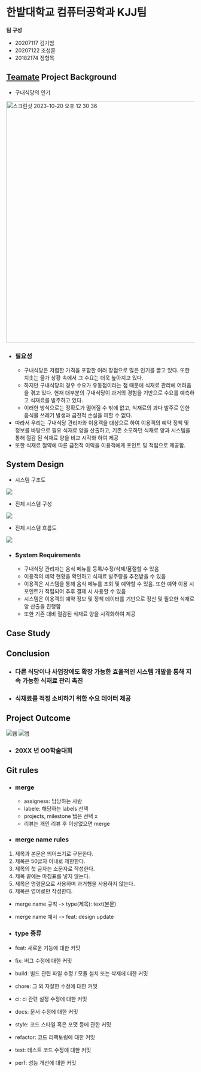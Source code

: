 # 한밭대학교 컴퓨터공학과 KJJ팀

**팀 구성**

- 20207117 김기범
- 20207122 조성훈
- 20182174 정형목

## <u>Teamate</u> Project Background
- 구내식당의 인기
<img width="643" alt="스크린샷 2023-10-20 오후 12 30 36" src="https://github.com/HBNU-SWUNIV/come-capstone23-kjj/assets/101088024/abfeed3e-71a0-4329-846e-a209f56de9f1">

- ### 필요성
  - 구내식당은 저렴한 가격을 포함한 여러 장점으로 많은 인기를 끌고 있다. 또한 치솟는 물가 상황 속에서 그 수요는 더욱 높아지고 있다.
  - 하지만 구내식당의 경우 수요가 유동점이라는 점 때문에 식재료 관리에 어려움을 겪고 있다. 현재 대부분의 구내식당이 과거의 경험을 기반으로 수요를 예측하고 식재료를 발주하고 있다.
  - 이러한 방식으로는 정확도가 떨어질 수 밖에 없고, 식재료의 과다 발주로 인한 음식물 쓰레기 발생과 금전적 손실을 피할 수 없다.
- 따라서 우리는 구내식당 관리자와 이용객을 대상으로 하여 이용객의 예약 정책 및 정보를 바탕으로 필요 식재료 양을 산출하고, 기존 소모하던 식재료 양과 시스템을 통해 절감 된 식재료 양을 비교 시각화 하여 제공
- 또한 식재료 절약에 따른 금전적 이익을 이용객에게 포인트 및 적립으로 제공함.

## System Design
- 시스템 구조도
<img src="https://github.com/HBNU-SWUNIV/come-capstone23-kjj/assets/94634916/0346becc-f8d1-464b-b8c9-5cc4a49f7f05" />

- 전체 시스템 구성  
<img src="https://github.com/HBNU-SWUNIV/come-capstone23-kjj/assets/94634916/215b4737-4f37-448e-9733-94db5279f64d" />

- 전체 시스템 흐름도
<img src="https://github.com/HBNU-SWUNIV/come-capstone23-kjj/assets/94634916/d6e9bb54-e08f-4c6a-ad62-79dea596f8f1" />

- ### System Requirements

  - 구내식당 관리자는 음식 메뉴를 등록/수정/삭제/품절할 수 있음
  - 이용객의 예약 현황을 확인하고 식재료 발주량을 추천받을 수 있음
  - 이용객은 시스템을 통해 음식 메뉴를 조회 및 예약할 수 있음. 또한 예약 이용 시 포인트가 적립되어 추후 결제 시 사용할 수 있음
  - 시스템은 이용객의 예약 정보 및 정책 데이터를 기반으로 정산 및 필요한 식재료 양 산출을 진행함
  - 또한 기존 대비 절감된 식재료 양을 시각화하여 제공

## Case Study

## Conclusion

- ### 다른 식당이나 사업장에도 확장 가능한 효율적인 시스템 개발을 통해 지속 가능한 식재료 관리 촉진
- ### 식재료를 적정 소비하기 위한 수요 데이터 제공

## Project Outcome
![웹](https://github.com/HBNU-SWUNIV/come-capstone23-kjj/assets/101088024/d075023f-7849-4151-b649-2c4b2cb482b7)
![앱](https://github.com/HBNU-SWUNIV/come-capstone23-kjj/assets/101088024/e0198d1d-7319-4845-96ca-968e896b1a49)

- ### 20XX 년 OO학술대회

## Git rules

- ### merge

  - assigness: 담당하는 사람
  - labele: 해당하는 labels 선택
  - projects, milestone 탭은 선택 x
  - 리뷰는 개인 리뷰 후 이상없으면 merge

- ### merge name rules

1.  제목과 본문은 띄어쓰기로 구분한다.
2.  제목은 50글자 이내로 제한한다.
3.  제목의 첫 글자는 소문자로 작성한다.
4.  제목 끝에는 마침표를 넣지 않는다.
5.  제목은 명령문으로 사용하며 과거형을 사용하지 않는다.
6.  제목은 영어로만 작성한다.

- merge name 규칙 -> type(제목): text(본문)
- merge name 예시 -> feat: design update

- ### type 종류
- feat: 새로운 기능에 대한 커밋
- fix: 버그 수정에 대한 커밋
- build: 빌드 관련 파일 수정 / 모듈 설치 또는 삭제에 대한 커밋
- chore: 그 외 자잘한 수정에 대한 커밋
- ci: ci 관련 설정 수정에 대한 커밋
- docs: 문서 수정에 대한 커밋
- style: 코드 스타일 혹은 포맷 등에 관한 커밋
- refactor: 코드 리팩토링에 대한 커밋
- test: 테스트 코드 수정에 대한 커밋
- perf: 성능 개선에 대한 커밋
